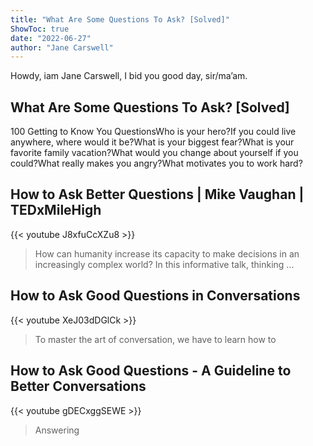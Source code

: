 ```yaml
---
title: "What Are Some Questions To Ask? [Solved]"
ShowToc: true 
date: "2022-06-27"
author: "Jane Carswell" 
---
```


Howdy, iam Jane Carswell, I bid you good day, sir/ma’am.
## What Are Some Questions To Ask? [Solved]
 100 Getting to Know You QuestionsWho is your hero?If you could live anywhere, where would it be?What is your biggest fear?What is your favorite family vacation?What would you change about yourself if you could?What really makes you angry?What motivates you to work hard?

## How to Ask Better Questions | Mike Vaughan | TEDxMileHigh
{{< youtube J8xfuCcXZu8 >}}
>How can humanity increase its capacity to make decisions in an increasingly complex world? In this informative talk, thinking ...

## How to Ask Good Questions in Conversations
{{< youtube XeJ03dDGlCk >}}
>To master the art of conversation, we have to learn how to 

## How to Ask Good Questions - A Guideline to Better Conversations
{{< youtube gDECxggSEWE >}}
>Answering 


